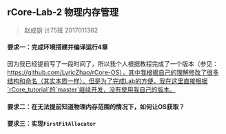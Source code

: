 ## rCore-Lab-2 物理内存管理

> 赵成钢 计75班 2017011362

#### 要求一：完成环境搭建并编译运行4章
因为我已经提前写了一段时间了，所以我个人根据教程完成了一个版本（参见：https://github.com/LyricZhao/rCore-OS），其中我根据自己的理解修改了很多结构和命名（其实本质一样）。但是为了完成Lab的方便，我在这里直接根据`rCore_tutorial`的`master`继续开发，没有使用我自己的版本。

#### 要求二：在无法提前知道物理内存范围的情况下，如何让OS获取？
#### 要求三：实现`FirstFitAllocator`
